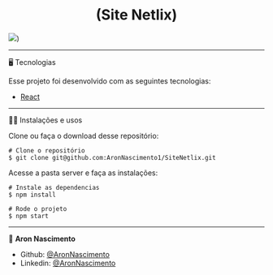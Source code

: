 
<h1 align="center">
  (Site Netlix)
    </h1>
    
![](https://github.com/AronNascimento1/SiteNetlix/blob/main/public/assets/netflix.gif))




_________
🖥️ Tecnologias

Esse projeto foi desenvolvido com as seguintes tecnologias:

- [React](https://reactjs.org)

_________
🧑‍💻 Instalações e usos

Clone ou faça o download desse repositório:

```
# Clone o repositório
$ git clone git@github.com:AronNascimento1/SiteNetlix.git
```

Acesse a pasta server e faça as instalações:

```
# Instale as dependencias
$ npm install

# Rode o projeto
$ npm start
```
_________

👤 **Aron Nascimento**
* Github: [@AronNascimento](https://github.com/AronNascimento1)
* Linkedin: [@AronNascimento](https://www.linkedin.com/in/aron-nascimento-a09bbba0/)
